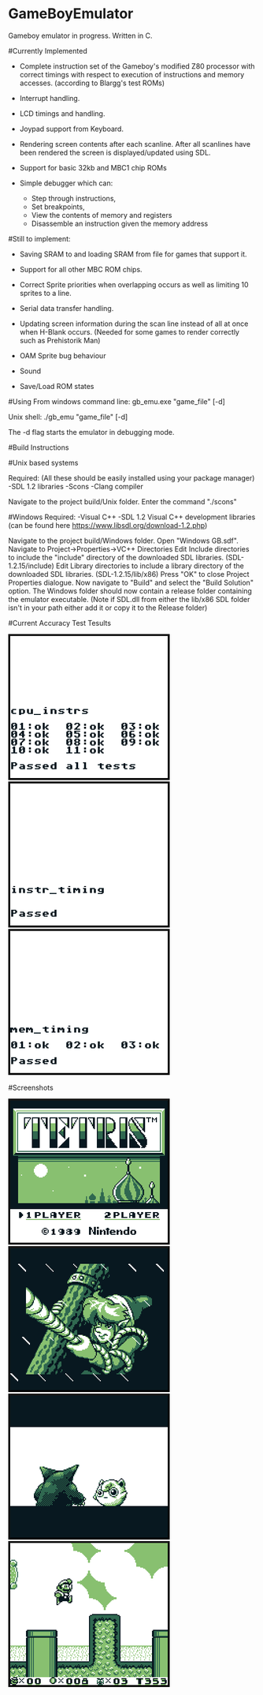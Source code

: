 GameBoyEmulator
==============

Gameboy emulator in progress.
Written in C.



#Currently Implemented

- Complete instruction set of the Gameboy's modified 
  Z80 processor with correct timings with respect to 
  execution of instructions and memory accesses.
  (according to Blargg's test ROMs)

- Interrupt handling.

- LCD timings and handling.

- Joypad support from Keyboard.

- Rendering screen contents after each scanline. After all
  scanlines have been rendered the screen is displayed/updated 
  using SDL.

- Support for basic 32kb and MBC1 chip ROMs

- Simple debugger which can:  
   - Step through instructions,
   - Set breakpoints,
   - View the contents of memory and registers
   - Disassemble an instruction given the memory address



#Still to implement:

- Saving SRAM to and loading SRAM from file for games
  that support it.

- Support for all other MBC ROM chips.

- Correct Sprite priorities when overlapping occurs 
  as well as limiting 10 sprites to a line.

- Serial data transfer handling.

- Updating screen information during the scan line instead
  of all at once when H-Blank occurs. 
  (Needed for some games to render correctly such as Prehistorik Man)

- OAM Sprite bug behaviour

- Sound

- Save/Load ROM states

#Using 
From windows command line: 
gb_emu.exe "game_file" [-d]

Unix shell:
./gb_emu "game_file" [-d]

The -d flag starts the emulator in debugging mode.


#Build Instructions

#Unix based systems

Required: (All these should be easily installed using your package manager)
-SDL 1.2 libraries
-Scons 
-Clang compiler 

Navigate to the project build/Unix folder.
Enter the command "./scons"


#Windows
Required:
-Visual C++
-SDL 1.2 Visual C++ development libraries (can be found here https://www.libsdl.org/download-1.2.php)

Navigate to the project build/Windows folder.
Open "Windows GB.sdf".
Navigate to Project->Properties->VC++ Directories
Edit Include directories to include the "include" directory of the downloaded SDL libraries. (SDL-1.2.15/include)
Edit Library directories to include a library directory of the downloaded SDL libraries. (SDL-1.2.15/lib/x86) 
Press "OK" to close Project Properties dialogue.
Now navigate to "Build" and select the "Build Solution" option.
The Windows folder should now contain a release folder containing the emulator executable.
(Note if SDL.dll from either the lib/x86 SDL folder isn't in your path either add it or copy it to the Release folder)

#Current Accuracy Test Tesults

![Instructions](/images/instrs.png?raw=true)![Instruction Timing](/images/timing.png?raw=true)![Instructions](/images/mem_timing.png?raw=true)



#Screenshots

![Tetris](/images/tetris.png?raw=true)![Zelda](/images/zelda.png?raw=true)![Pokemon](/images/poke.png?raw=true)![Mario](/images/mario.png?raw=true)
